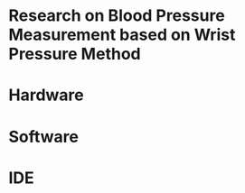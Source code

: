 # Research on Blood Pressure Measurement based on Wrist Pressure Method

# Hardware

# Software

# IDE
